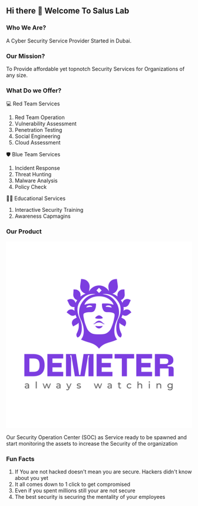 ## Hi there 👋 Welcome To Salus Lab 

### Who We Are?
A Cyber Security Service Provider Started in Dubai. 

### Our Mission?
To Provide affordable yet topnotch Security Services for Organizations of any size.

### What Do we Offer?

:computer: Red Team Services 
1) Red Team Operation
2) Vulnerability Assessment
3) Penetration Testing
4) Social Engineering
5) Cloud Assessment 

:shield: Blue Team Services
1) Incident Response
2) Threat Hunting
3) Malware Analysis
4) Policy Check

:teacher: Educational Services
1) Interactive Security Training
2) Awareness Capmagins 

### Our Product 
![Demeter Logo](https://github.com/Salus-Lab/.github/blob/adaad10404d8de6d98b7d3f83c636573f1ecb1e8/profile/img/Demeter_logo.png)

Our Security Operation Center (SOC) as Service ready to be spawned and start monitoring the assets to increase the Security of the organization

### Fun Facts
1) If You are not hacked doesn't mean you are secure. Hackers didn't know about you yet 
2) It all comes down to 1 click to get compromised 
3) Even if you spent millions still your are not secure
4) The best security is securing the mentality of your employees 
